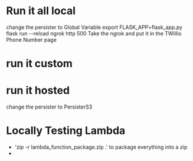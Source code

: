 # Run it all local

change the persister to Global Variable
export FLASK_APP=flask_app.py
flask run --reload
ngrok http 500
Take the ngrok and put it in the TWillio Phone Number page


# run it custom


# run it hosted
change the persister to PersisterS3



# Locally Testing Lambda
* 'zip -r lambda_function_package.zip .' to package everything into a zip
* 
